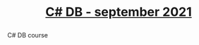 # <p align="center"><a href="https://softuni.bg/modules/22/csharp-db/1302"> C# DB - september 2021 <a/><p>
  

C# DB course
